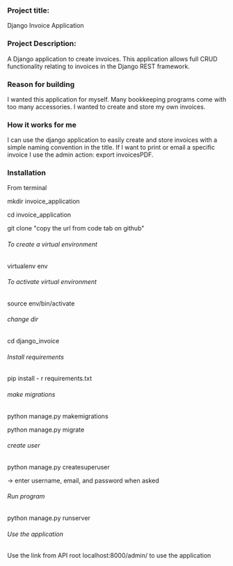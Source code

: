 ### Project title:
Django Invoice Application

### Project Description:
A Django application to create invoices. This application allows full CRUD
functionality relating to invoices in the Django REST framework.

### Reason for building
I wanted this application for myself. Many bookkeeping programs come with too many accessories. I wanted to create and store my own invoices.

### How it works for me
I can use the django application to easily create and store invoices with a simple naming convention in the title. If I want to print or email a specific invoice I use the admin
action: export invoicesPDF.

### Installation
From terminal

mkdir invoice_application

cd invoice_application

git clone "copy the url from code tab on github"

###### To create a virtual environment
virtualenv env
###### To activate virtual environment
source env/bin/activate
###### change dir
cd django_invoice
###### Install requirements
pip install - r requirements.txt
###### make migrations
python manage.py makemigrations

python manage.py migrate
###### create user
python manage.py createsuperuser

-> enter username, email, and password when asked
###### Run program
python manage.py runserver
###### Use the application 
Use the link from API root localhost:8000/admin/ to use the application
